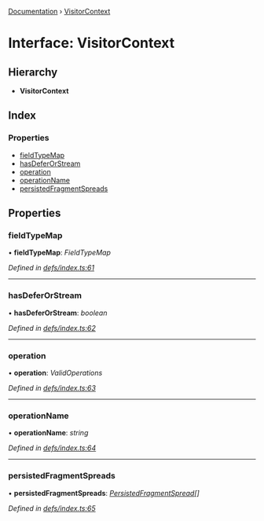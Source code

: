 [Documentation](../README.md) › [VisitorContext](visitorcontext.md)

# Interface: VisitorContext

## Hierarchy

* **VisitorContext**

## Index

### Properties

* [fieldTypeMap](visitorcontext.md#fieldtypemap)
* [hasDeferOrStream](visitorcontext.md#hasdeferorstream)
* [operation](visitorcontext.md#operation)
* [operationName](visitorcontext.md#operationname)
* [persistedFragmentSpreads](visitorcontext.md#persistedfragmentspreads)

## Properties

###  fieldTypeMap

• **fieldTypeMap**: *FieldTypeMap*

*Defined in [defs/index.ts:61](https://github.com/badbatch/graphql-box/blob/cbed108/packages/request-parser/src/defs/index.ts#L61)*

___

###  hasDeferOrStream

• **hasDeferOrStream**: *boolean*

*Defined in [defs/index.ts:62](https://github.com/badbatch/graphql-box/blob/cbed108/packages/request-parser/src/defs/index.ts#L62)*

___

###  operation

• **operation**: *ValidOperations*

*Defined in [defs/index.ts:63](https://github.com/badbatch/graphql-box/blob/cbed108/packages/request-parser/src/defs/index.ts#L63)*

___

###  operationName

• **operationName**: *string*

*Defined in [defs/index.ts:64](https://github.com/badbatch/graphql-box/blob/cbed108/packages/request-parser/src/defs/index.ts#L64)*

___

###  persistedFragmentSpreads

• **persistedFragmentSpreads**: *[PersistedFragmentSpread](../README.md#persistedfragmentspread)[]*

*Defined in [defs/index.ts:65](https://github.com/badbatch/graphql-box/blob/cbed108/packages/request-parser/src/defs/index.ts#L65)*
